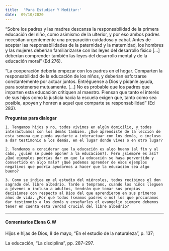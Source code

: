 ```yaml
---
title:  'Para Estudiar Y Meditar:'
date:  09/10/2020
---
```


“Sobre los padres y las madres descansa la responsabilidad de la primera educación del niño, como asimismo de la ulterior, y por eso ambos padres necesitan urgentemente una preparación cuidadosa y cabal. Antes de aceptar las responsabilidades de la paternidad y la maternidad, los hombres y las mujeres deberían familiarizarse con las leyes del desarrollo físico [...] deberían comprender también las leyes del desarrollo mental y de la educación moral” (Ed 276).

“La cooperación debería empezar con los padres en el hogar. Comparten la responsabilidad de la educación de los niños, y deberían esforzarse constantemente por actuar juntos. Entréguense a Dios y pídanle ayuda, para sostenerse mutuamente. [...] No es probable que los padres que imparten esta educación critiquen al maestro. Piensan que tanto el interés de sus hijos como la justicia hacia la escuela exigen que, tanto como sea posible, apoyen y honren a aquel que comparte su responsabilidad” (Ed 283).

**Preguntas para dialogar**

`1. Tengamos hijos o no, todos vivimos en algún domicilio, y todos interactuamos con los demás también. ¿Qué aprendiste de la lección de esta semana que pueda ayudarte a interactuar con los demás, o incluso a dar testimonio a los demás, en el lugar donde vives o en otro lugar?`

`2. Tendemos a considerar que la educación es algo bueno (al fin y al cabo, ¿quién se puede oponer a la educación?). Pero ¿siempre es así? ¿Qué ejemplos podrías dar en que la educación se haya pervertido y convertido en algo malo? ¿Qué podemos aprender de esos ejemplos negativos que podría ayudarnos a hacer que la educación sea algo bueno?`

`3. Como se indica en el estudio del miércoles, todos recibimos el don sagrado del libre albedrío. Tarde o temprano, cuando los niños lleguen a jóvenes o incluso a adultos, tendrán que tomar sus propias decisiones con respecto al Dios del que aprendieron en sus primeros años de vida. ¿Por qué todos (seamos padres o no) los que procuramos dar testimonio a los demás y enseñarles el evangelio siempre debemos tener en cuenta esta verdad crucial del libre albedrío?`

---

#### Comentarios Elena G.W

Hijos e hijas de Dios, 8 de mayo, “En el estudio de la naturaleza”, p. 137;

La educación, “La disciplina”, pp. 287–297.